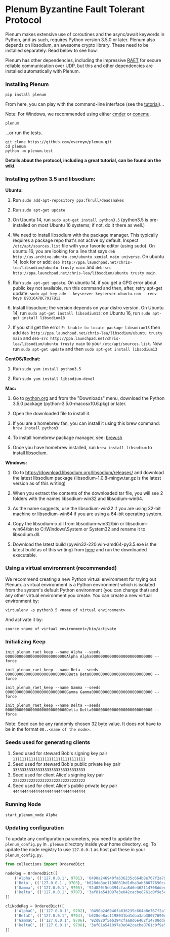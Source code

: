 # Plenum Byzantine Fault Tolerant Protocol

Plenum makes extensive use of coroutines and the async/await keywords in
Python, and as such, requires Python version 3.5.0 or later. Plenum also
depends on libsodium, an awesome crypto library. These need to be installed
separately. Read below to see how.

Plenum has other dependencies, including the impressive
[RAET](https://github.com/saltstack/raet) for secure reliable communication
over UDP, but this and other dependencies are installed automatically with
Plenum.

### Installing Plenum

```
pip install plenum
```

From here, you can play with the command-line interface (see the [tutorial](https://github.com/evernym/plenum/wiki))...

Note: For Windows, we recommended using either [cmder](http://cmder.net/) or [conemu](https://conemu.github.io/).

```
plenum
```

...or run the tests.

```
git clone https://github.com/evernym/plenum.git
cd plenum
python -m plenum.test
```

**Details about the protocol, including a great tutorial, can be found on the [wiki](https://github.com/evernym/plenum/wiki).**

### Installing python 3.5 and libsodium:

**Ubuntu:**

1. Run ```sudo add-apt-repository ppa:fkrull/deadsnakes```

2. Run ```sudo apt-get update```

3. On Ubuntu 14, run ```sudo apt-get install python3.5``` (python3.5 is pre-installed on most Ubuntu 16 systems; if not, do it there as well.)

4. We need to install libsodium with the package manager. This typically requires a package repo that's not active by default. Inspect ```/etc/apt/sources.list``` file with your favorite editor (using sudo). On ubuntu 16, you are looking for a line that says ```deb http://us.archive.ubuntu.com/ubuntu xenial main universe```. On ubuntu 14, look for or add: ```deb http://ppa.launchpad.net/chris-lea/libsodium/ubuntu trusty main``` and ```deb-src http://ppa.launchpad.net/chris-lea/libsodium/ubuntu trusty main```.

5. Run ```sudo apt-get update```. On ubuntu 14, if you get a GPG error about public key not available, run this command and then, after, retry apt-get update: ```sudo apt-key adv --keyserver keyserver.ubuntu.com --recv-keys B9316A7BC7917B12```

6. Install libsodium; the version depends on your distro version. On Ubuntu 14, run ```sudo apt-get install libsodium13```; on Ubuntu 16, run ```sudo apt-get install libsodium18```

8. If you still get the error ```E: Unable to locate package libsodium13``` then add ```deb http://ppa.launchpad.net/chris-lea/libsodium/ubuntu trusty main``` and ```deb-src http://ppa.launchpad.net/chris-lea/libsodium/ubuntu trusty main``` to your ```/etc/apt/sources.list```. 
Now run ```sudo apt-get update``` and then ```sudo apt-get install libsodium13``` 

**CentOS/Redhat:**

1. Run ```sudo yum install python3.5```

2. Run ```sudo yum install libsodium-devel```


**Mac:**

1. Go to [python.org](https://www.python.org) and from the "Downloads" menu, download the Python 3.5.0 package (python-3.5.0-macosx10.6.pkg) or later.

2. Open the downloaded file to install it.

3. If you are a homebrew fan, you can install it using this brew command: ```brew install python3```

4. To install homebrew package manager, see: [brew.sh](http://brew.sh/)

5. Once you have homebrew installed, run ```brew install libsodium``` to install libsodium.


**Windows:**

1. Go to https://download.libsodium.org/libsodium/releases/ and download the latest libsodium package (libsodium-1.0.8-mingw.tar.gz is the latest version as of this writing)

2. When you extract the contents of the downloaded tar file, you will see 2 folders with the names libsodium-win32 and libsodium-win64.

3. As the name suggests, use the libsodium-win32 if you are using 32-bit machine or libsodium-win64 if you are using a 64-bit operating system.

4. Copy the libsodium-x.dll from libsodium-win32\bin or libsodium-win64\bin to C:\Windows\System or System32 and rename it to libsodium.dll.

5. Download the latest build (pywin32-220.win-amd64-py3.5.exe is the latest build as of this writing) from  [here](https://sourceforge.net/projects/pywin32/files/pywin32/Build%20220/) and run the downloaded executable.


### Using a virtual environment (recommended)
We recommend creating a new Python virtual environment for trying out Plenum.
a virtual environment is a Python environment which is isolated from the
system's default Python environment (you can change that) and any other
virtual environment you create. You can create a new virtual environment by:
```
virtualenv -p python3.5 <name of virtual environment>
```

And activate it by:

```
source <name of virtual environment>/bin/activate
```


### Initializing Keep
```
init_plenum_raet_keep --name Alpha --seeds 000000000000000000000000000Alpha Alpha000000000000000000000000000 --force
```

```
init_plenum_raet_keep --name Beta --seeds 0000000000000000000000000000Beta Beta0000000000000000000000000000 --force
```

```
init_plenum_raet_keep --name Gamma --seeds 000000000000000000000000000Gamma Gamma000000000000000000000000000 --force
```

```
init_plenum_raet_keep --name Delta --seeds 000000000000000000000000000Delta Delta000000000000000000000000000 --force
```
Note: Seed can be any randomly chosen 32 byte value. It does not have to be in the format `00..<name of the node>`.


### Seeds used for generating clients
1. Seed used for steward Bob's signing key pair ```11111111111111111111111111111111```
2. Seed used for steward Bob's public private key pair ```33333333333333333333333333333333```
3. Seed used for client Alice's signing key pair ```22222222222222222222222222222222```
4. Seed used for client Alice's public private key pair ```44444444444444444444444444444444```


### Running Node

```
start_plenum_node Alpha
```


### Updating configuration
To update any configuration parameters, you need to update the `plenum_config.py` in `.plenum` directory inside your home directory. 
eg. To update the node registry to use `127.0.0.1` as host put these in your `plenum_config.py`.

```python
from collections import OrderedDict

nodeReg = OrderedDict([
    ('Alpha', (('127.0.0.1', 9701), '0490a246940fa636235c664b8e767f2a79e48899324c607d73241e11e558bbd7', 'ea95ae1c913b59b7470443d79a6578c1b0d6e1cad0471d10cee783dbf9fda655')),
    ('Beta', (('127.0.0.1', 9703), 'b628de8ac1198031bd1dba3ab38077690ca9a65aa18aec615865578af309b3fb', '18833482f6625d9bc788310fe390d44dd268427003f9fd91534e7c382501cd3c')),
    ('Gamma', (('127.0.0.1', 9705), '92d820f5eb394cfaa8d6e462f14708ddecbd4dbe0a388fbc7b5da1d85ce1c25a', 'b7e161743144814552e90dc3e1c11d37ee5a488f9b669de9b8617c4af69d566c')),
    ('Delta', (('127.0.0.1', 9707), '3af81a541097e3e042cacbe8761c0f9e54326049e1ceda38017c95c432312f6f', '8b112025d525c47e9df81a6de2966e1b4ee1ac239766e769f19d831175a04264'))
])

cliNodeReg = OrderedDict([
    ('AlphaC', (('127.0.0.1', 9702), '0490a246940fa636235c664b8e767f2a79e48899324c607d73241e11e558bbd7', 'ea95ae1c913b59b7470443d79a6578c1b0d6e1cad0471d10cee783dbf9fda655')),
    ('BetaC', (('127.0.0.1', 9704), 'b628de8ac1198031bd1dba3ab38077690ca9a65aa18aec615865578af309b3fb', '18833482f6625d9bc788310fe390d44dd268427003f9fd91534e7c382501cd3c')),
    ('GammaC', (('127.0.0.1', 9706), '92d820f5eb394cfaa8d6e462f14708ddecbd4dbe0a388fbc7b5da1d85ce1c25a', 'b7e161743144814552e90dc3e1c11d37ee5a488f9b669de9b8617c4af69d566c')),
    ('DeltaC', (('127.0.0.1', 9708), '3af81a541097e3e042cacbe8761c0f9e54326049e1ceda38017c95c432312f6f', '8b112025d525c47e9df81a6de2966e1b4ee1ac239766e769f19d831175a04264'))
])
```
